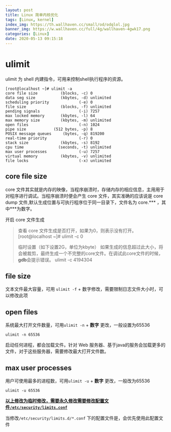 ```yaml
---
layout: post
title: Linux 简单内核优化
tags: [Linux, kernel]
index_img: https://th.wallhaven.cc/small/od/odqlol.jpg
banner_img: https://w.wallhaven.cc/full/4g/wallhaven-4gwk17.png
categories: [Linux]
date: 2020-05-13 09:15:18
---
```

# ulimit

ulimit 为 shell 内建指令，可用来控制shell执行程序的资源。

```
[root@localhost ~]# ulimit -a
core file size          (blocks, -c) 0
data seg size           (kbytes, -d) unlimited
scheduling priority             (-e) 0
file size               (blocks, -f) unlimited
pending signals                 (-i) 7257
max locked memory       (kbytes, -l) 64
max memory size         (kbytes, -m) unlimited
open files                      (-n) 1024
pipe size            (512 bytes, -p) 8
POSIX message queues     (bytes, -q) 819200
real-time priority              (-r) 0
stack size              (kbytes, -s) 8192
cpu time               (seconds, -t) unlimited
max user processes              (-u) 7257
virtual memory          (kbytes, -v) unlimited
file locks                      (-x) unlimited
```

<!-- more -->

## core file size

core 文件其实就是内存的映像，当程序崩溃时，存储内存的相应信息，主用用于对程序进行调试。当程序崩溃时便会产生 core 文件，其实准确的应该说是 core dump 文件,默认生成位置与可执行程序位于同一目录下，文件名为 core.\*\*\* ，其中\*\*\*为数字。

开启 core 文件生成

> 查看 core 文件生成是否打开，如果为0，则表示没有打开。
> [root@localhost ~]#  ulimit -c
> 0
>
> 临时设置（如下设置2G，单位为kbyte）
> 如果生成的信息超过此大小，将会被裁剪，最终生成一个不完整的core文件。在调试此core文件的时候，**gdb**会提示错误。
> ulimit -c 4194304

## file size

文本文件最大容量，可用 `ulimit -f` + 数字修改，需要限制日志文件大小时，可以修改此项

## open files

系统最大打开文件数量，可用`ulimit -n` + **数字** 更改，一般设置为65536

`ulimit -n 65536`

启动任何进程，都会加载文件。针对 Web 服务器、基于java的服务会加载更多的文件，对于这些服务器，需要修改最大打开文件数。

## max user processes

用户可使用最多的进程数，可用`ulimit -u` + **数字** 更改，一般改为65536

`ulimit -u 65536`



**<u>以上修改为临时修改，需要永久修改需要修改配置文件`/etc/security/limits.conf`</u>**

当修改`/etc/security/limits.d/*.conf` 下的配置文件是，会优先使用此配置文件




